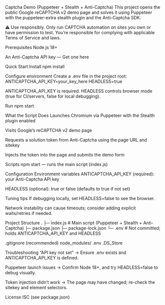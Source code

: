 Captcha Demo (Puppeteer + Stealth + Anti-Captcha)
This project opens the public Google reCAPTCHA v2 demo page and solves it using Puppeteer with the puppeteer-extra stealth plugin and the Anti-Captcha SDK.

⚠️ Use responsibly. Only run CAPTCHA automation on sites you own or have permission to test. You’re responsible for complying with applicable Terms of Service and laws.

Prerequisites
Node.js 18+

An Anti-Captcha API key — Get one here

Quick Start
Install
npm install

Configure environment
Create a .env file in the project root:
ANTICAPTCHA_API_KEY=your_key_here
HEADLESS=true

ANTICAPTCHA_API_KEY is required.
HEADLESS controls browser mode (true for CI/servers, false for local debugging).

Run
npm start

What the Script Does
Launches Chromium via Puppeteer with the Stealth plugin enabled

Visits Google’s reCAPTCHA v2 demo page

Requests a solution token from Anti-Captcha using the page URL and sitekey

Injects the token into the page and submits the demo form

Scripts
npm start — runs the main script (index.js)

Configuration
Environment variables
ANTICAPTCHA_API_KEY (required): your Anti-Captcha API key

HEADLESS (optional): true or false (defaults to true if not set)

Tuning tips
If debugging locally, set HEADLESS=false to see the browser.

Network instability can cause timeouts; consider adding explicit waits/retries if needed.

Project Structure
.
├─ index.js # Main script (Puppeteer + Stealth + Anti-Captcha)
├─ package.json
├─ package-lock.json
└─ .env # Not committed; holds ANTICAPTCHA_API_KEY and HEADLESS

.gitignore (recommended)
node_modules/
.env
.DS_Store

Troubleshooting
“API key not set” → Ensure .env exists and ANTICAPTCHA_API_KEY is defined.

Puppeteer launch issues → Confirm Node 18+, and try HEADLESS=false to debug visually.

Token injection didn’t work → The page may have changed; re-check the sitekey and element selectors.

License
ISC (see package.json)
